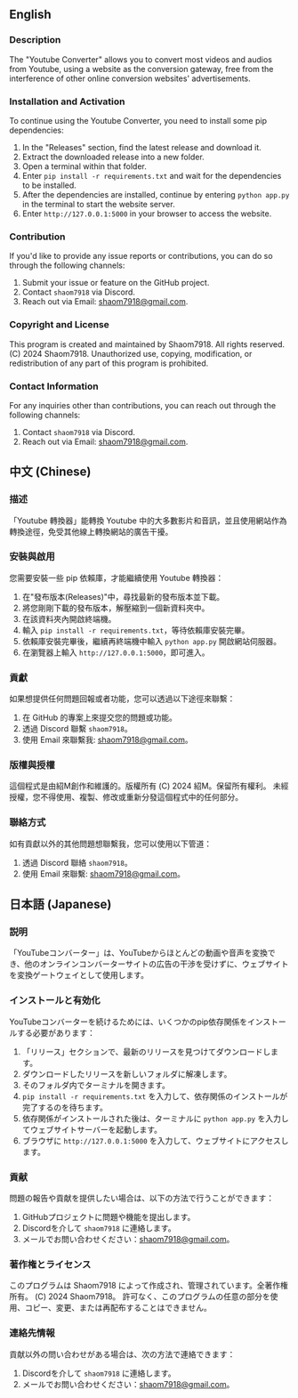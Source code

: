 ## English

### Description
The "Youtube Converter" allows you to convert most videos and audios from Youtube, using a website as the conversion gateway, free from the interference of other online conversion websites' advertisements.

### Installation and Activation
To continue using the Youtube Converter, you need to install some pip dependencies:
1. In the "Releases" section, find the latest release and download it.
2. Extract the downloaded release into a new folder.
3. Open a terminal within that folder.
4. Enter `pip install -r requirements.txt` and wait for the dependencies to be installed.
5. After the dependencies are installed, continue by entering `python app.py` in the terminal to start the website server.
6. Enter `http://127.0.0.1:5000` in your browser to access the website.

### Contribution
If you'd like to provide any issue reports or contributions, you can do so through the following channels:
1. Submit your issue or feature on the GitHub project.
2. Contact `shaom7918` via Discord.
3. Reach out via Email: shaom7918@gmail.com.

### Copyright and License
This program is created and maintained by Shaom7918. All rights reserved. (C) 2024 Shaom7918.
Unauthorized use, copying, modification, or redistribution of any part of this program is prohibited.

### Contact Information
For any inquiries other than contributions, you can reach out through the following channels:
1. Contact `shaom7918` via Discord.
2. Reach out via Email: shaom7918@gmail.com.


## 中文 (Chinese)

### 描述
「Youtube 轉換器」能轉換 Youtube 中的大多數影片和音訊，並且使用網站作為轉換途徑，免受其他線上轉換網站的廣告干擾。

### 安裝與啟用
您需要安裝一些 pip 依賴庫，才能繼續使用 Youtube 轉換器：
1. 在"發布版本(Releases)"中，尋找最新的發布版本並下載。
2. 將您剛剛下載的發布版本，解壓縮到一個新資料夾中。
3. 在該資料夾內開啟終端機。
4. 輸入 `pip install -r requirements.txt`，等待依賴庫安裝完畢。
5. 依賴庫安裝完畢後，繼續再終端機中輸入 `python app.py` 開啟網站伺服器。
6. 在瀏覽器上輸入 `http://127.0.0.1:5000`，即可進入。

### 貢獻
如果想提供任何問題回報或者功能，您可以透過以下途徑來聯繫：
1. 在 GitHub 的專案上來提交您的問題或功能。
2. 透過 Discord 聯繫 `shaom7918`。
3. 使用 Email 來聯繫我: shaom7918@gmail.com。

### 版權與授權
這個程式是由紹M創作和維護的。版權所有 (C) 2024 紹M。保留所有權利。
未經授權，您不得使用、複製、修改或重新分發這個程式中的任何部分。

### 聯絡方式
如有貢獻以外的其他問題想聯繫我，您可以使用以下管道：
1. 透過 Discord 聯絡 `shaom7918`。
2. 使用 Email 來聯繫: shaom7918@gmail.com。


## 日本語 (Japanese)

### 説明
「YouTubeコンバーター」は、YouTubeからほとんどの動画や音声を変換でき、他のオンラインコンバーターサイトの広告の干渉を受けずに、ウェブサイトを変換ゲートウェイとして使用します。

### インストールと有効化
YouTubeコンバーターを続けるためには、いくつかのpip依存関係をインストールする必要があります：
1. 「リリース」セクションで、最新のリリースを見つけてダウンロードします。
2. ダウンロードしたリリースを新しいフォルダに解凍します。
3. そのフォルダ内でターミナルを開きます。
4. `pip install -r requirements.txt` を入力して、依存関係のインストールが完了するのを待ちます。
5. 依存関係がインストールされた後は、ターミナルに `python app.py` を入力してウェブサイトサーバーを起動します。
6. ブラウザに `http://127.0.0.1:5000` を入力して、ウェブサイトにアクセスします。

### 貢献
問題の報告や貢献を提供したい場合は、以下の方法で行うことができます：
1. GitHubプロジェクトに問題や機能を提出します。
2. Discordを介して `shaom7918` に連絡します。
3. メールでお問い合わせください：shaom7918@gmail.com。

### 著作権とライセンス
このプログラムは Shaom7918 によって作成され、管理されています。全著作権所有。 (C) 2024 Shaom7918。
許可なく、このプログラムの任意の部分を使用、コピー、変更、または再配布することはできません。

### 連絡先情報
貢献以外の問い合わせがある場合は、次の方法で連絡できます：
1. Discordを介して `shaom7918` に連絡します。
2. メールでお問い合わせください：shaom7918@gmail.com。
